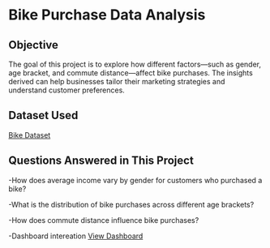 
# Bike Purchase Data Analysis
## Objective
The goal of this project is to explore how different factors—such as gender, age bracket, and commute distance—affect bike purchases. The insights derived can help businesses tailor their marketing strategies and understand customer preferences.
## Dataset Used
<a href=https://github.com/IbrahimBidaahr/Data-Analyst-Dashboard-with-Excel/blob/main/Excel%20Project%20Dataset.xlsx>Bike Dataset</a>
## Questions Answered in This Project
-How does average income vary by gender for customers who purchased a bike?

-What is the distribution of bike purchases across different age brackets?

-How does commute distance influence bike purchases?

-Dashboard intereation <a href="https://github.com/IbrahimBidaahr/Data-Analyst-Dashboard-with-Excel/blob/main/dashboard.png"> View Dashboard </a>
